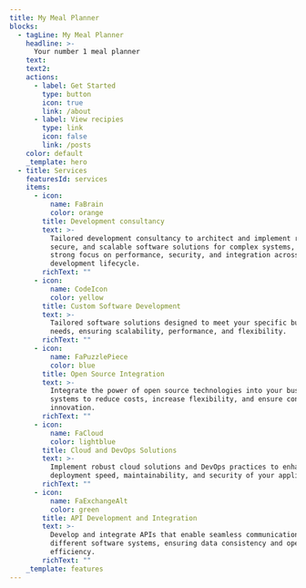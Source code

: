 ```yaml
---
title: My Meal Planner
blocks:
  - tagLine: My Meal Planner
    headline: >-
      Your number 1 meal planner
    text:
    text2:
    actions:
      - label: Get Started
        type: button
        icon: true
        link: /about
      - label: View recipies
        type: link
        icon: false
        link: /posts
    color: default
    _template: hero
  - title: Services
    featuresId: services
    items:
      - icon:
          name: FaBrain
          color: orange
        title: Development consultancy
        text: >-
          Tailored development consultancy to architect and implement robust,
          secure, and scalable software solutions for complex systems, with a
          strong focus on performance, security, and integration across the
          development lifecycle.
        richText: ""
      - icon:
          name: CodeIcon
          color: yellow
        title: Custom Software Development
        text: >-
          Tailored software solutions designed to meet your specific business
          needs, ensuring scalability, performance, and flexibility.
        richText: ""
      - icon:
          name: FaPuzzlePiece
          color: blue
        title: Open Source Integration
        text: >-
          Integrate the power of open source technologies into your business
          systems to reduce costs, increase flexibility, and ensure continuous
          innovation.
        richText: ""
      - icon:
          name: FaCloud
          color: lightblue
        title: Cloud and DevOps Solutions
        text: >-
          Implement robust cloud solutions and DevOps practices to enhance
          deployment speed, maintainability, and security of your applications.
        richText: ""
      - icon:
          name: FaExchangeAlt
          color: green
        title: API Development and Integration
        text: >-
          Develop and integrate APIs that enable seamless communication between
          different software systems, ensuring data consistency and operational
          efficiency.
        richText: ""
    _template: features
---
```

